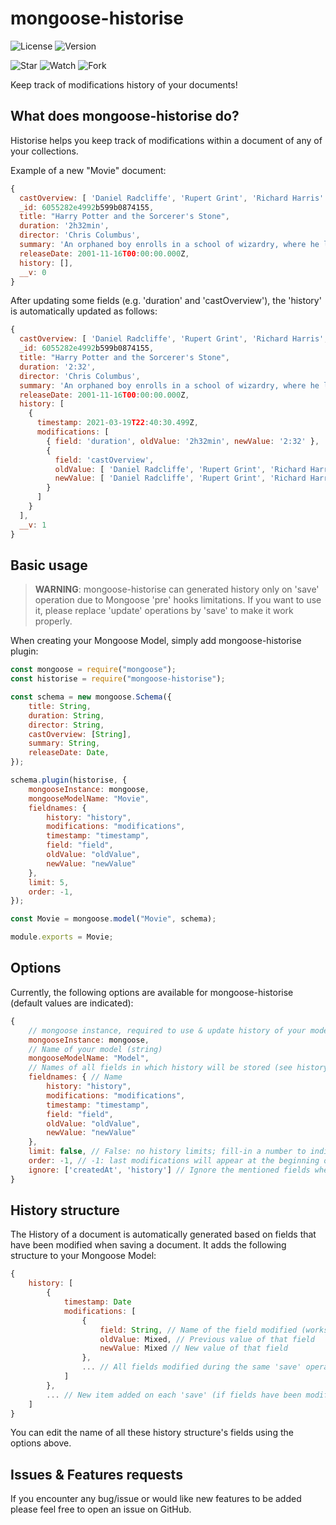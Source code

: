 # mongoose-historise

![License](https://img.shields.io/npm/l/mongoose-historise)
![Version](https://img.shields.io/npm/v/mongoose-historise)

![Star](https://img.shields.io/github/stars/borisflesch/mongoose-historise?style=social)
![Watch](https://img.shields.io/github/watchers/borisflesch/mongoose-historise?style=social)
![Fork](https://img.shields.io/github/forks/borisflesch/mongoose-historise?style=social)

Keep track of modifications history of your documents!


## What does mongoose-historise do?

Historise helps you keep track of modifications within a document of any of your collections.

Example of a new "Movie" document:

```js
{
  castOverview: [ 'Daniel Radcliffe', 'Rupert Grint', 'Richard Harris' ],
  _id: 6055282e4992b599b0874155,
  title: "Harry Potter and the Sorcerer's Stone",
  duration: '2h32min',
  director: 'Chris Columbus',
  summary: 'An orphaned boy enrolls in a school of wizardry, where he learns the truth about himself, his family and the terrible evil that haunts the magical world.',
  releaseDate: 2001-11-16T00:00:00.000Z,
  history: [],
  __v: 0
}
```

After updating some fields (e.g. 'duration' and 'castOverview'), the 'history' is automatically updated as follows:

```js
{
  castOverview: [ 'Daniel Radcliffe', 'Rupert Grint', 'Richard Harris', 'Maggie Smith' ],
  _id: 6055282e4992b599b0874155,
  title: "Harry Potter and the Sorcerer's Stone",
  duration: '2:32',
  director: 'Chris Columbus',
  summary: 'An orphaned boy enrolls in a school of wizardry, where he learns the truth about himself, his family and the terrible evil that haunts the magical world.',
  releaseDate: 2001-11-16T00:00:00.000Z,
  history: [
    {
      timestamp: 2021-03-19T22:40:30.499Z,
      modifications: [
        { field: 'duration', oldValue: '2h32min', newValue: '2:32' },
        {
          field: 'castOverview',
          oldValue: [ 'Daniel Radcliffe', 'Rupert Grint', 'Richard Harris' ],
          newValue: [ 'Daniel Radcliffe', 'Rupert Grint', 'Richard Harris', 'Maggie Smith' ]
        }
      ]
    }
  ],
  __v: 1
}
```


## Basic usage

> **WARNING**: mongoose-historise can generated history only on 'save' operation due to Mongoose 'pre' hooks limitations. If you want to use it, please replace 'update' operations by 'save' to make it work properly.

When creating your Mongoose Model, simply add mongoose-historise plugin:

```js
const mongoose = require("mongoose");
const historise = require("mongoose-historise");

const schema = new mongoose.Schema({
    title: String,
    duration: String,
    director: String,
    castOverview: [String],
    summary: String,
    releaseDate: Date,
});

schema.plugin(historise, {
    mongooseInstance: mongoose,
    mongooseModelName: "Movie",
    fieldnames: {
        history: "history",
        modifications: "modifications",
        timestamp: "timestamp",
        field: "field",
        oldValue: "oldValue",
        newValue: "newValue"
    },
    limit: 5,
    order: -1,
});

const Movie = mongoose.model("Movie", schema);

module.exports = Movie;
```


## Options

Currently, the following options are available for mongoose-historise (default values are indicated):

```js
{
    // mongoose instance, required to use & update history of your model
    mongooseInstance: mongoose,
    // Name of your model (string)
    mongooseModelName: "Model",
    // Names of all fields in which history will be stored (see history structure below)
    fieldnames: { // Name
        history: "history",
        modifications: "modifications",
        timestamp: "timestamp",
        field: "field",
        oldValue: "oldValue",
        newValue: "newValue"
    },
    limit: false, // False: no history limits; fill-in a number to indicate the maximum number of 'history' to store
    order: -1, // -1: last modifications will appear at the beginning of the array; 1: last modifications will appear at the end
    ignore: ['createdAt', 'history'] // Ignore the mentioned fields when generating and storing the history
}
```

## History structure

The History of a document is automatically generated based on fields that have been modified when saving a document. It adds the following structure to your Mongoose Model:

```js
{
    history: [
        {
            timestamp: Date
            modifications: [
                {
                    field: String, // Name of the field modified (works with deep/nested fields)
                    oldValue: Mixed, // Previous value of that field
                    newValue: Mixed // New value of that field
                },
                ... // All fields modified during the same 'save' operation
            ]
        },
        ... // New item added on each 'save' (if fields have been modified)
    ]
}
```

You can edit the name of all these history structure's fields using the options above.


## Issues & Features requests

If you encounter any bug/issue or would like new features to be added please feel free to open an issue on GitHub.
